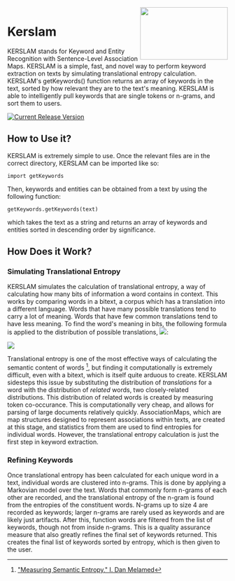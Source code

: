<img src="https://user-images.githubusercontent.com/89891042/155621540-1b1e7c33-72d5-408e-9652-d87b5b13592b.png" width="200" height="120" align="right" />

# Kerslam
KERSLAM stands for Keyword and Entity Recognition with Sentence-Level Association Maps. KERSLAM is a simple, fast, and novel way to perform keyword extraction on texts by simulating translational entropy calculation. KERSLAM's getKeywords() function returns an array of keywords in the text, sorted by how relevant they are to the text's meaning. KERSLAM is able to intelligently pull keywords that are single tokens or n-grams, and sort them to users.

[![Current Release Version](https://img.shields.io/github/release/jtint24/Kerslam.svg?style=flat-square&logo=github)](https://github.com/jtint24/Kerslam/releases)

## How to Use it?

KERSLAM is extremely simple to use. Once the relevant files are in the correct directory, KERSLAM can be imported like so:

`import getKeywords`

Then, keywords and entities can be obtained from a text by using the following function:

`getKeywords.getKeywords(text)`

which takes the text as a string and returns an array of keywords and entities sorted in descending order by significance.

## How Does it Work?

### Simulating Translational Entropy

KERSLAM simulates the calculation of translational entropy, a way of calculating how many bits of information a word contains in context. This works by comparing words in a bitext, a corpus which has a translation into a different language. Words that have many possible translations tend to carry a lot of meaning. Words that have few common translations tend to have less meaning. To find the word's meaning in bits, the following formula is applied to the distribution of possible translations, <img src="https://render.githubusercontent.com/render/math?math=T">:

<img src="https://render.githubusercontent.com/render/math?math=H(T) = -\sum_{t \in T}P\left(t\right)\log_{2}\left(P\left(t\right)\right)">

Translational entropy is one of the most effective ways of calculating the semantic content of words [^1], but finding it computationally is extremely difficult, even with a bitext, which is itself quite arduous to create. KERSLAM sidesteps this issue by substituting the distribution of *translations* for a word with the distribution of *related* words, two closely-related distributions. This distribution of related words is created by measuring token co-occurance. This is computationally very cheap, and allows for parsing of large documents relatively quickly. AssociationMaps, which are map structures designed to represent associations within texts, are created at this stage, and statistics from them are used to find entropies for individual words. However, the translational entropy calculation is just the first step in keyword extraction.

### Refining Keywords

Once translational entropy has been calculated for each unique word in a text, individual words are clustered into n-grams. This is done by applying a Markovian model over the text. Words that commonly form n-grams of each other are recorded, and the translational entropy of the n-gram is found from the entropies of the constituent words. N-grams up to size 4 are recorded as keywords; larger n-grams are rarely used as keywords and are likely just artifacts. After this, function words are filtered from the list of keywords, though not from inside n-grams. This is a quality assurance measure that also greatly refines the final set of keywords returned. This creates the final list of keywords sorted by entropy, which is then given to the user.

[^1]: ["Measuring Semantic Entropy," I. Dan Melamed](https://aclanthology.org/W97-0207.pdf)
